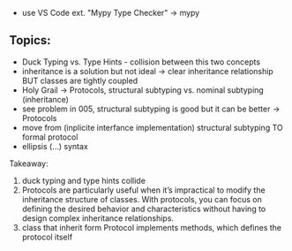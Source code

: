 - use VS Code ext. "Mypy Type Checker" -> mypy 

## Topics:
- Duck Typing vs. Type Hints - collision between this two concepts
- inheritance is a solution but not ideal -> clear inheritance relationship BUT classes are tightly coupled
- Holy Grail -> Protocols, structural subtyping vs. nominal subtyping (inheritance)
- see problem in 005, structural subtyping is good but it can be better -> Protocols
- move from (inplicite interfance implementation) structural subtyping TO formal protocol
- ellipsis (...) syntax

Takeaway:
1. duck typing and type hints collide
2. Protocols are particularly useful when it’s impractical to modify the inheritance structure of classes. With protocols, you can focus on defining the desired behavior and characteristics without having to design complex inheritance relationships.
3. class that inherit form Protocol implements methods, which defines the protocol itself